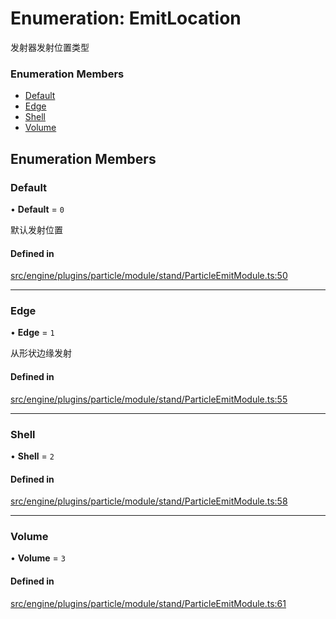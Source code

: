 # Enumeration: EmitLocation

发射器发射位置类型


### Enumeration Members

- [Default](EmitLocation.md#default)
- [Edge](EmitLocation.md#edge)
- [Shell](EmitLocation.md#shell)
- [Volume](EmitLocation.md#volume)

## Enumeration Members

### Default

• **Default** = ``0``

默认发射位置

#### Defined in

[src/engine/plugins/particle/module/stand/ParticleEmitModule.ts:50](https://github.com/Orillusion/orillusion/blob/main/src/engine/plugins/particle/module/stand/ParticleEmitModule.ts#L50)

___

### Edge

• **Edge** = ``1``

从形状边缘发射

#### Defined in

[src/engine/plugins/particle/module/stand/ParticleEmitModule.ts:55](https://github.com/Orillusion/orillusion/blob/main/src/engine/plugins/particle/module/stand/ParticleEmitModule.ts#L55)

___

### Shell

• **Shell** = ``2``

#### Defined in

[src/engine/plugins/particle/module/stand/ParticleEmitModule.ts:58](https://github.com/Orillusion/orillusion/blob/main/src/engine/plugins/particle/module/stand/ParticleEmitModule.ts#L58)

___

### Volume

• **Volume** = ``3``

#### Defined in

[src/engine/plugins/particle/module/stand/ParticleEmitModule.ts:61](https://github.com/Orillusion/orillusion/blob/main/src/engine/plugins/particle/module/stand/ParticleEmitModule.ts#L61)
